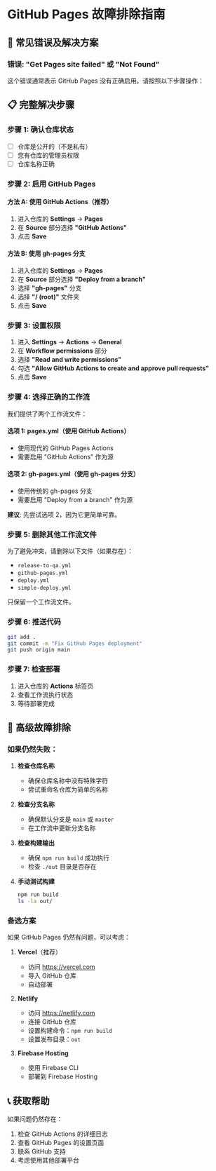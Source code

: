 # GitHub Pages 故障排除指南

## 🚨 常见错误及解决方案

### 错误: "Get Pages site failed" 或 "Not Found"

这个错误通常表示 GitHub Pages 没有正确启用。请按照以下步骤操作：

## 📋 完整解决步骤

### 步骤 1: 确认仓库状态
- [ ] 仓库是公开的（不是私有）
- [ ] 您有仓库的管理员权限
- [ ] 仓库名称正确

### 步骤 2: 启用 GitHub Pages

#### 方法 A: 使用 GitHub Actions（推荐）
1. 进入仓库的 **Settings** → **Pages**
2. 在 **Source** 部分选择 **"GitHub Actions"**
3. 点击 **Save**

#### 方法 B: 使用 gh-pages 分支
1. 进入仓库的 **Settings** → **Pages**
2. 在 **Source** 部分选择 **"Deploy from a branch"**
3. 选择 **"gh-pages"** 分支
4. 选择 **"/ (root)"** 文件夹
5. 点击 **Save**

### 步骤 3: 设置权限
1. 进入 **Settings** → **Actions** → **General**
2. 在 **Workflow permissions** 部分
3. 选择 **"Read and write permissions"**
4. 勾选 **"Allow GitHub Actions to create and approve pull requests"**
5. 点击 **Save**

### 步骤 4: 选择正确的工作流

我们提供了两个工作流文件：

#### 选项 1: pages.yml（使用 GitHub Actions）
- 使用现代的 GitHub Pages Actions
- 需要启用 "GitHub Actions" 作为源

#### 选项 2: gh-pages.yml（使用 gh-pages 分支）
- 使用传统的 gh-pages 分支
- 需要启用 "Deploy from a branch" 作为源

**建议**: 先尝试选项 2，因为它更简单可靠。

### 步骤 5: 删除其他工作流文件

为了避免冲突，请删除以下文件（如果存在）：
- `release-to-qa.yml`
- `github-pages.yml`
- `deploy.yml`
- `simple-deploy.yml`

只保留一个工作流文件。

### 步骤 6: 推送代码
```bash
git add .
git commit -m "Fix GitHub Pages deployment"
git push origin main
```

### 步骤 7: 检查部署
1. 进入仓库的 **Actions** 标签页
2. 查看工作流执行状态
3. 等待部署完成

## 🔧 高级故障排除

### 如果仍然失败：

1. **检查仓库名称**
   - 确保仓库名称中没有特殊字符
   - 尝试重命名仓库为简单的名称

2. **检查分支名称**
   - 确保默认分支是 `main` 或 `master`
   - 在工作流中更新分支名称

3. **检查构建输出**
   - 确保 `npm run build` 成功执行
   - 检查 `./out` 目录是否存在

4. **手动测试构建**
   ```bash
   npm run build
   ls -la out/
   ```

### 备选方案

如果 GitHub Pages 仍然有问题，可以考虑：

1. **Vercel**（推荐）
   - 访问 https://vercel.com
   - 导入 GitHub 仓库
   - 自动部署

2. **Netlify**
   - 访问 https://netlify.com
   - 连接 GitHub 仓库
   - 设置构建命令：`npm run build`
   - 设置发布目录：`out`

3. **Firebase Hosting**
   - 使用 Firebase CLI
   - 部署到 Firebase Hosting

## 📞 获取帮助

如果问题仍然存在：
1. 检查 GitHub Actions 的详细日志
2. 查看 GitHub Pages 的设置页面
3. 联系 GitHub 支持
4. 考虑使用其他部署平台

